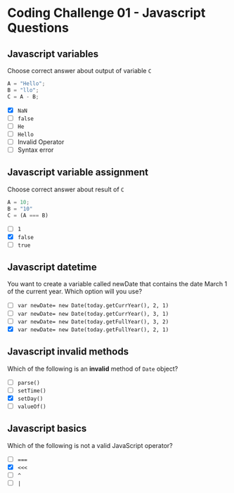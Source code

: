 # Coding Challenge 01 - Javascript Questions

## Javascript variables
Choose correct answer about output of variable `C`
```Javascript
A = "Hello";
B = "llo";
C = A - B;
```

- [X] `NaN`
- [ ] `false`
- [ ] `He`
- [ ] `Hello`
- [ ] Invalid Operator
- [ ] Syntax error

## Javascript variable assignment
Choose correct answer about result of `C`
```Javascript
A = 10;
B = "10"
C = (A === B)
```

- [ ] `1`
- [X] `false`
- [ ] `true`

## Javascript datetime
You want to create a variable called newDate that contains the date March 1 of the current year. Which option will you use?

- [ ] `var newDate= new Date(today.getCurrYear(), 2, 1)`
- [ ] `var newDate= new Date(today.getCurrYear(), 3, 1)`
- [ ] `var newDate= new Date(today.getFullYear(), 3, 2)`
- [X] `var newDate= new Date(today.getFullYear(), 2, 1)`

## Javascript invalid methods
Which of the following is an **invalid** method of `Date` object?

- [ ] `parse()`
- [ ] `setTime()`
- [X] `setDay()`
- [ ] `valueOf()`

## Javascript basics
Which of the following is not a valid JavaScript operator?

- [ ] `===`
- [X] `<<<`
- [ ] `^`
- [ ] `|`
